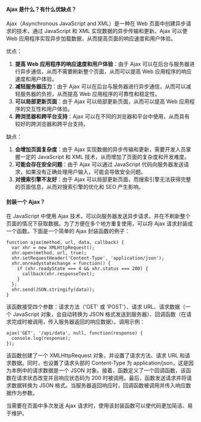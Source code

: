 <!--
 * @Author: Shu Binqi
 * @Date: 2023-03-01 07:57:15
 * @LastEditors: Shu Binqi
 * @LastEditTime: 2023-03-10 00:43:16
 * @Description: Ajax 详解（3题）
 * @Version: 1.0.0
 * @FilePath: \interviewQuestions\JavaScript\Ajax.md
-->

#### Ajax 是什么？有什么优缺点？

Ajax（Asynchronous JavaScript and XML）是一种在 Web 页面中创建异步请求的技术，通过 JavaScript 和 XML 实现数据的异步传输和更新。Ajax 可以使 Web 应用程序实现异步加载数据，从而提高页面的响应速度和用户体验。

优点：

1. **提高 Web 应用程序的响应速度和用户体验**：由于 Ajax 可以在后台与服务器进行异步通信，从而不需要刷新整个页面，从而可以提高 Web 应用程序的响应速度和用户体验。
1. **减轻服务器压力**：由于 Ajax 可以在后台与服务器进行异步通信，从而可以减轻服务器的负担，从而提高 Web 应用程序的可靠性和稳定性。
1. **可以局部更新页面**：由于 Ajax 可以局部更新页面，从而可以提高 Web 应用程序的交互性和用户体验。
1. **跨浏览器和跨平台支持**：Ajax 可以在不同的浏览器和平台中使用，从而具有较好的跨浏览器和跨平台支持。

缺点：

1. **会增加页面复杂度**：由于 Ajax 实现数据的异步传输和更新，需要开发人员掌握一定的 JavaScript 和 XML 技术，从而增加了页面的复杂度和开发难度。
1. **可能会存在安全问题**：由于 Ajax 可以通过 JavaScript 代码向服务器发送请求，如果没有正确处理用户输入，可能会导致安全问题。
1. **对搜索引擎不友好**：由于 Ajax 可以局部更新页面，而搜索引擎无法获得完整的页面信息，从而对搜索引擎的优化和 SEO 产生影响。

#### 封装一个 Ajax？

在 JavaScript 中使用 Ajax 技术，可以向服务器发送异步请求，并在不刷新整个页面的情况下获取数据。为了方便在多个地方重复使用，可以将 Ajax 请求封装成一个函数。下面是一个简单的 Ajax 封装函数的例子：

```
function ajax(method, url, data, callback) {
  var xhr = new XMLHttpRequest();
  xhr.open(method, url, true);
  xhr.setRequestHeader('Content-Type', 'application/json');
  xhr.onreadystatechange = function() {
    if (xhr.readyState === 4 && xhr.status === 200) {
      callback(xhr.responseText);
    }
  };
  xhr.send(JSON.stringify(data));
}
```

该函数接受四个参数：请求方法（'GET' 或 'POST'）、请求 URL、请求数据（一个 JavaScript 对象，会自动转换为 JSON 格式发送到服务器）、回调函数（在请求完成时被调用，传入服务器返回的响应数据）。调用示例：

```
ajax('GET', '/api/data', null, function(response) {
  console.log(response);
});
```

该函数创建了一个 XMLHttpRequest 对象，并设置了请求方法、请求 URL 和请求数据。同时，也设置了请求头部的 Content-Type 为 application/json，这是因为本例中的请求数据是一个 JSON 对象。接着，函数定义了一个回调函数，该函数在请求状态改变并且响应状态码为 200 时被调用。最后，函数发送请求并将请求数据转换为 JSON 格式。当服务器返回响应时，回调函数被调用并传入响应数据作为参数。

当需要在页面中多次发送 Ajax 请求时，使用该封装函数可以使代码更加简洁、易于维护。
